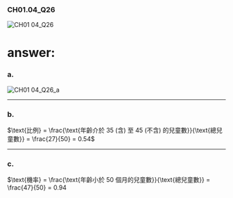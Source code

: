 ### CH01.04_Q26

![CH01 04_Q26](https://github.com/user-attachments/assets/b7c1e17a-87da-4c98-9697-7f00a152a89b)

# answer:

### a.

![CH01 04_Q26_a](https://github.com/user-attachments/assets/bd08d9a6-5d79-4e30-9669-8b4e88edc4fc)

---

### b. 

$\text{比例} = \frac{\text{年齡介於 35 (含) 至 45 (不含) 的兒童數}}{\text{總兒童數}} = \frac{27}{50} = 0.54$

---

### c. 

$\text{機率} = \frac{\text{年齡小於 50 個月的兒童數}}{\text{總兒童數}} = \frac{47}{50} = 0.94
